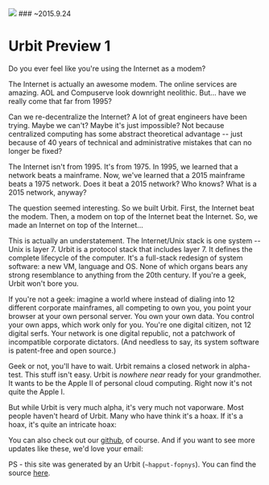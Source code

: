 <link rel="stylesheet" type="text/css" href="/home/pub/preview/src/main.css" />

<img src="https://storage.googleapis.com/urbit-extra/logo/logo-white-100x100.png" class='logo' />
### ~2015.9.24
<h1 class="leader">Urbit Preview 1</h1>

<p class='leader'>Do you ever feel like you're using the Internet as a modem?</p>

The Internet is actually an awesome modem.  The online services are amazing.  AOL and Compuserve look downright neolithic.  But... have we really come that far from 1995?

Can we re-decentralize the Internet?  A lot of great engineers have been trying.  Maybe we can't?  Maybe it's just impossible?   Not because centralized computing has some abstract theoretical advantage -- just because of 40 years of technical and administrative mistakes that can no longer be fixed?

The Internet isn't from 1995.  It's from 1975.  In 1995, we learned that a network beats a mainframe.  Now, we've learned that a 2015 mainframe beats a 1975 network.  Does it beat a 2015 network?   Who knows?  What is a 2015 network, anyway?

The question seemed interesting.  So we built Urbit.   First, the Internet beat the modem.  Then, a modem on top of the Internet beat the Internet.  So, we made an Internet on top of the Internet...

This is actually an understatement.  The Internet/Unix stack is one system -- Unix is layer 7.  Urbit is a protocol stack that includes layer 7.  It defines the complete lifecycle of the computer.  It's a full-stack redesign of system software: a new VM, language and OS.  None of which organs bears any strong resemblance to anything from the 20th century.  If you're a geek, Urbit won't bore you.

If you're not a geek: imagine a world where instead of dialing into 12 different corporate mainframes, all competing to own you, you point your browser at your own personal server.  You own your own data. You control your own apps, which work only for you. You're one digital citizen, not 12 digital serfs.  Your network is one digital republic, not a patchwork of incompatible corporate dictators.  (And needless to say, its system software is patent-free and open source.)

Geek or not, you'll have to wait.  Urbit remains a closed network in alpha-test.  This stuff isn't easy.  Urbit is *nowhere near* ready for your grandmother.  It wants to be the Apple II of personal cloud computing.  Right now it's not quite the Apple I.

But while Urbit is very much alpha, it's very much not vaporware.  Most people haven't heard of Urbit.  Many who have think it's a hoax.  If it's a hoax, it's quite an intricate hoax:

<list dataPath="/pub/preview/materials"></list>

You can also check out our [github](https://github.com/urbit/urbit), of course.  And if you want to see more updates like these, we'd love your email:

<email dataPath="/submit"></email>

PS - this site was generated by an Urbit (`~happut-fopnys`). You can find the source [here](https://github.com/urbit/preview).